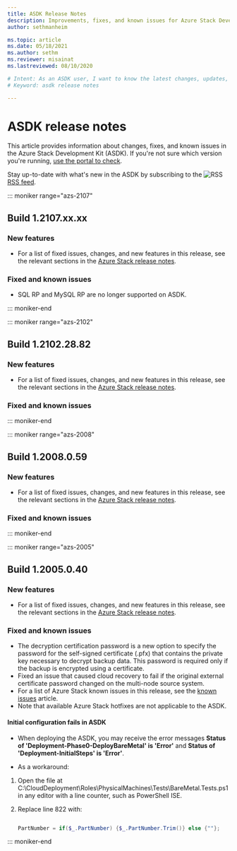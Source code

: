 ```yaml
---
title: ASDK Release Notes 
description: Improvements, fixes, and known issues for Azure Stack Development Kit (ASDK).
author: sethmanheim

ms.topic: article
ms.date: 05/18/2021
ms.author: sethm
ms.reviewer: misainat
ms.lastreviewed: 08/10/2020

# Intent: As an ASDK user, I want to know the latest changes, updates, and bug fixes to the ASDK.
# Keyword: asdk release notes

---
```



# ASDK release notes

This article provides information about changes, fixes, and known issues in the Azure Stack Development Kit (ASDK). If you're not sure which version you're running, [use the portal to check](../operator/azure-stack-updates.md).

Stay up-to-date with what's new in the ASDK by subscribing to the ![RSS](./media/asdk-release-notes/feed-icon-14x14.png) [RSS feed](/api/search/rss?locale=en-us&search=ASDK+release+notes).

::: moniker range="azs-2107"
## Build 1.2107.xx.xx

### New features

- For a list of fixed issues, changes, and new features in this release, see the relevant sections in the [Azure Stack release notes](../operator/release-notes.md).

### Fixed and known issues

- SQL RP and MySQL RP are no longer supported on ASDK.

::: moniker-end

::: moniker range="azs-2102"
## Build 1.2102.28.82

### New features

- For a list of fixed issues, changes, and new features in this release, see the relevant sections in the [Azure Stack release notes](../operator/release-notes.md).

### Fixed and known issues

::: moniker-end

::: moniker range="azs-2008"
## Build 1.2008.0.59

### New features

- For a list of fixed issues, changes, and new features in this release, see the relevant sections in the [Azure Stack release notes](../operator/release-notes.md).

### Fixed and known issues

::: moniker-end

::: moniker range="azs-2005"
## Build 1.2005.0.40

### New features

- For a list of fixed issues, changes, and new features in this release, see the relevant sections in the [Azure Stack release notes](../operator/release-notes.md).

### Fixed and known issues

- The decryption certification password is a new option to specify the password for the self-signed certificate (.pfx) that contains the private key necessary to decrypt backup data. This password is required only if the backup is encrypted using a certificate.
- Fixed an issue that caused cloud recovery to fail if the original external certificate password changed on the multi-node source system. 
- For a list of Azure Stack known issues in this release, see the [known issues](../operator/known-issues.md) article.
- Note that available Azure Stack hotfixes are not applicable to the ASDK.

#### Initial configuration fails in ASDK

- When deploying the ASDK, you may receive the error messages **Status of 'Deployment-Phase0-DeployBareMetal' is 'Error'** and **Status of 'Deployment-InitialSteps' is 'Error'**.

- As a workaround:

1. Open the file at C:\CloudDeployment\Roles\PhysicalMachines\Tests\BareMetal.Tests.ps1 in any editor with a line counter, such as PowerShell ISE.

2. Replace line 822 with:

   ```powershell

   PartNumber = if($_.PartNumber) {$_.PartNumber.Trim()} else {""};

   ```  
::: moniker-end
